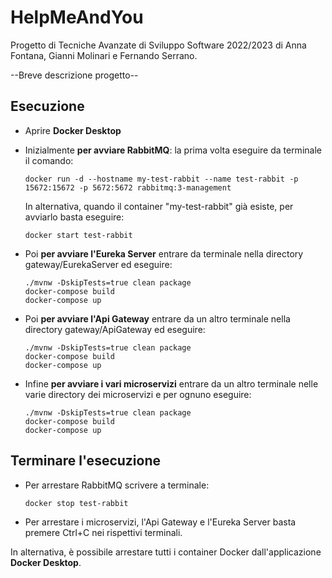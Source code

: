 # HelpMeAndYou
Progetto di Tecniche Avanzate di Sviluppo Software 2022/2023 di 
Anna Fontana, Gianni Molinari e Fernando Serrano.

--Breve descrizione progetto--

## Esecuzione
- Aprire **Docker Desktop**

- Inizialmente **per avviare RabbitMQ**: la prima volta eseguire da terminale il comando:
	```
	docker run -d --hostname my-test-rabbit --name test-rabbit -p 15672:15672 -p 5672:5672 rabbitmq:3-management
	```
	In alternativa, quando il container "my-test-rabbit" già esiste, per avviarlo basta eseguire:
	```
	docker start test-rabbit
	```

- Poi **per avviare l'Eureka Server** entrare da terminale nella directory gateway/EurekaServer ed eseguire:
	```
	./mvnw -DskipTests=true clean package
	docker-compose build
	docker-compose up
	```

- Poi **per avviare l'Api Gateway** entrare da un altro terminale nella directory gateway/ApiGateway ed eseguire:
	```
	./mvnw -DskipTests=true clean package
	docker-compose build
	docker-compose up
	```

- Infine **per avviare i vari microservizi** entrare da un altro terminale nelle varie directory dei microservizi e per ognuno eseguire:
	```
	./mvnw -DskipTests=true clean package
	docker-compose build
	docker-compose up
	```

## Terminare l'esecuzione
- Per arrestare RabbitMQ scrivere a terminale:
	```
	docker stop test-rabbit
	```
- Per arrestare i microservizi, l'Api Gateway e l'Eureka Server basta premere Ctrl+C nei rispettivi terminali.

In alternativa, è possibile arrestare tutti i container Docker dall'applicazione **Docker Desktop**.
